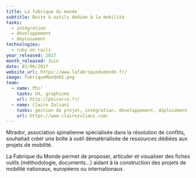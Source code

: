 ```yaml
---
title: La fabrique du monde
subtitle: Boite à outils dédiée à la mobilité
tasks:
  - intégration
  - développement
  - déploiement
technologies:
  - ruby on rails
year_released: 2017
month_released: Juin
date: 01/06/2017
website_url: https://www.lafabriquedumonde.fr/
image: FabriqueMonde01.png
team:
  - name: Phi²
    tasks: UX, graphisme
    url: http://phicarre.fr/
  - name: Claire Zuliani
    tasks: gestion de projet, intégration, développement, déploiement
    url: https://www.clairezuliani.com/
---
```

Mirador, association spinalienne spécialisée dans la résolution de conflits, souhaitait créer une boîte à outil dématérialisée de ressources dédiées aux projets de mobilité.

La Fabrique du Monde permet de proposer, articuler et visualiser des fiches outils (méthodologie, documents...) aidant à la construction des projets de mobilité nationaux, européens ou internationaux.
